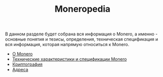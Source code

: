 ﻿---
title: Moneropedia
weight: 05
---

В данном разделе будет собрана вся информация о Monero, а именно - основные понятия и тезисы, определения, техническая спецификация и вся информация, которая напрямую относиться к Monero.

* [О Monero](about/)
* [Технические характеристики и спецификации Monero ](technical-specs/technical-specs.md)
* [Криптография](cryptography/)
* [Адреса](address/)
